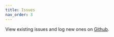 ```yaml
---
title: Issues
nav_order: 3
---
```


View existing issues and log new ones on [Github](https://github.com/Herdubreid/e1p-coa-tree/issues).
